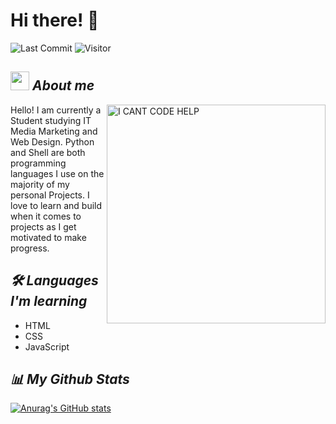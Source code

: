 # Hi there! 👋
![Last Commit](https://img.shields.io/github/last-commit/Derisorant/Derisorant?color=ff69b4&label=Last%20Commit)
![Visitor](https://visitor-badge.laobi.icu/badge?page_id=Derisorant.repoName)

## <img align="centre" src="https://i.ibb.co/t37yTc3/images-removebg-preview.png" width="30px"> ***About me***

<img align="right" width=350px alt="I CANT CODE HELP" src="https://i.ibb.co/WDvc8hg/ezgif-1-b556d5886f.gif" />

Hello! I am currently a Student studying IT Media Marketing and Web Design.
Python and Shell are both programming languages I use on the majority of my personal Projects.
I love to learn and build when it comes to projects as I get motivated to make progress.

## ***🛠 Languages I'm learning***
* HTML
* CSS
* JavaScript

## *📊 My Github Stats*

[![Anurag's GitHub stats](https://github-readme-stats.vercel.app/api?username=Derisorant)](https://github.com/Derisorant/github-readme-stats)
